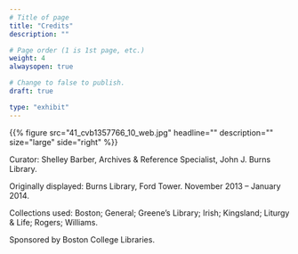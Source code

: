 ```yaml
---
# Title of page
title: "Credits"
description: ""

# Page order (1 is 1st page, etc.)
weight: 4
alwaysopen: true

# Change to false to publish.
draft: true

type: "exhibit"
---
```

{{% figure src="41_cvb1357766_10_web.jpg"
           headline=""
           description=""
           size="large"
           side="right" %}}
           
Curator: Shelley Barber, Archives & Reference Specialist, John J. Burns Library.

Originally displayed: Burns Library, Ford Tower. November 2013 – January 2014.



Collections used: Boston; General; Greene’s Library; Irish; Kingsland; Liturgy & Life; Rogers; Williams.

Sponsored by Boston College Libraries.
